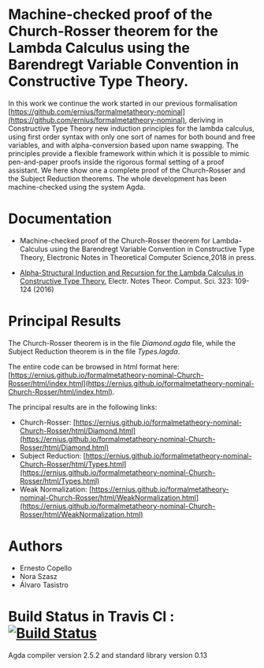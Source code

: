 # Machine-checked proof  of the Church-Rosser theorem for the Lambda Calculus using the Barendregt Variable Convention in Constructive Type Theory.

In this work we continue the work started in our previous formalisation [https://github.com/ernius/formalmetatheory-nominal](https://github.com/ernius/formalmetatheory-nominal), deriving in Constructive Type Theory new induction principles for the lambda calculus, using first order syntax with only one sort of names for both bound and free variables, and with alpha-conversion based upon name swapping. The principles provide a flexible framework within which it is possible to mimic pen-and-paper proofs inside the rigorous formal setting of a proof assistant.
We here show one a complete proof of the  Church-Rosser  and the Subject Reduction theorems. The whole development has been machine-checked using the system Agda.

# Documentation

* Machine-checked proof  of the Church-Rosser theorem for Lambda-Calculus using the Barendregt Variable Convention in Constructive Type Theory, Electronic Notes in Theoretical Computer Science,2018 in press.

* [Alpha-Structural Induction and Recursion for the Lambda Calculus in Constructive Type Theory.](https://www.sciencedirect.com/science/article/pii/S1571066116300354?via%3Dihub) Electr. Notes Theor. Comput. Sci. 323: 109-124 (2016)

# Principal Results

The Church-Rosser theorem is in the file *Diamond.agda* file, while the Subject Reduction theorem is in the file *Types.lagda*.

The entire code can be browsed in html format here: [https://ernius.github.io/formalmetatheory-nominal-Church-Rosser/html/index.html](https://ernius.github.io/formalmetatheory-nominal-Church-Rosser/html/index.html).

The principal results are in the following links:
* Church-Rosser: [https://ernius.github.io/formalmetatheory-nominal-Church-Rosser/html/Diamond.html](https://ernius.github.io/formalmetatheory-nominal-Church-Rosser/html/Diamond.html)
* Subject Reduction: [https://ernius.github.io/formalmetatheory-nominal-Church-Rosser/html/Types.html](https://ernius.github.io/formalmetatheory-nominal-Church-Rosser/html/Types.html)
* Weak Normalization: [https://ernius.github.io/formalmetatheory-nominal-Church-Rosser/html/WeakNormalization.html](https://ernius.github.io/formalmetatheory-nominal-Church-Rosser/html/WeakNormalization.html)

# Authors

* Ernesto Copello 
* Nora Szasz      
* Álvaro Tasistro 

# Build Status in Travis CI : [![Build Status](https://travis-ci.org/ernius/formalmetatheory-nominal-Church-Rosser.svg?branch=master)](https://travis-ci.org/ernius/formalmetatheory-nominal-Church-Rosser)

Agda compiler version 2.5.2 and standard library version 0.13





